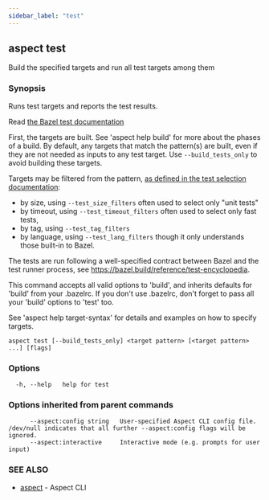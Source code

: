 ```yaml
---
sidebar_label: "test"
---
```

## aspect test

Build the specified targets and run all test targets among them

### Synopsis

Runs test targets and reports the test results.

Read [the Bazel test documentation](https://bazel.build/docs/user-manual#running-tests)

First, the targets are built. See 'aspect help build' for more about the phases of a build.
By default, any targets that match the pattern(s) are built, even if they are not needed as inputs
to any test target. Use `--build_tests_only` to avoid building these targets.

Targets may be filtered from the pattern, [as defined in the test selection documentation](https://bazel.build/docs/user-manual#test-selection):
- by size, using `--test_size_filters` often used to select only "unit tests"
- by timeout, using `--test_timeout_filters` often used to select only fast tests,
- by tag, using `--test_tag_filters`
- by language, using `--test_lang_filters` though it only understands those built-in to Bazel.

The tests are run following a well-specified contract between Bazel and the test runner process, see
https://bazel.build/reference/test-encyclopedia.

This command accepts all valid options to 'build', and inherits
defaults for 'build' from your .bazelrc.  If you don't use .bazelrc,
don't forget to pass all your 'build' options to 'test' too.

See 'aspect help target-syntax' for details and examples on how to specify targets.


```
aspect test [--build_tests_only] <target pattern> [<target pattern> ...] [flags]
```

### Options

```
  -h, --help   help for test
```

### Options inherited from parent commands

```
      --aspect:config string   User-specified Aspect CLI config file. /dev/null indicates that all further --aspect:config flags will be ignored.
      --aspect:interactive     Interactive mode (e.g. prompts for user input)
```

### SEE ALSO

* [aspect](aspect.md)	 - Aspect CLI

